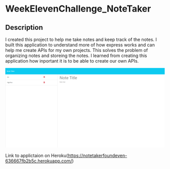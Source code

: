 # WeekElevenChallenge_NoteTaker

## Description

I created this project to help me take notes and keep track of the notes. I built this application to understand more of how express works and can help me create APIs for my own projects. This solves the problem of organizing notes and storeing the notes. I learned from creating this application how inportant it is to be able to create our own APIs.

  ![Example of websitw](./photo.PNG)

  Link to applictaion on Heroku(https://notetakerfoundeven-636667fb2b5c.herokuapp.com/)